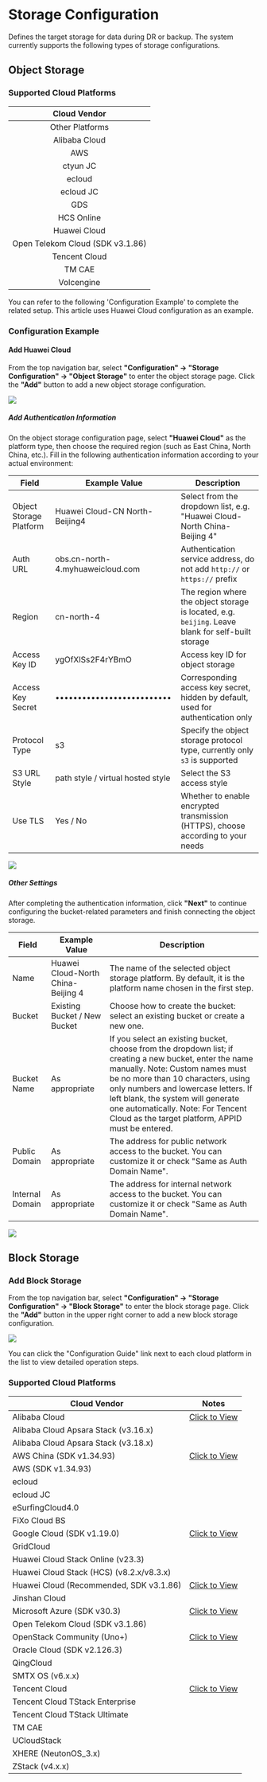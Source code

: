 # **Storage Configuration**
Defines the target storage for data during DR or backup. The system currently supports the following types of storage configurations.

## **Object Storage**

### **Supported Cloud Platforms**

| Cloud Vendor         |
|:----------------------:|
| Other Platforms        |
| Alibaba Cloud        |
| AWS                  |
| ctyun JC             |
| ecloud               |
| ecloud JC            |
| GDS                  |
| HCS Online           |
| Huawei Cloud         |
| Open Telekom Cloud (SDK v3.1.86) |
| Tencent Cloud        |
| TM CAE               |
| Volcengine           |

You can refer to the following 'Configuration Example' to complete the related setup. This article uses Huawei Cloud configuration as an example.

### **Configuration Example**

#### **Add Huawei Cloud**

From the top navigation bar, select **"Configuration" → "Storage Configuration" → "Object Storage"** to enter the object storage page. Click the **"Add"** button to add a new object storage configuration.

![](./images/storageconfiguration-objectstorage-1.png)

##### **Add Authentication Information**

On the object storage configuration page, select **"Huawei Cloud"** as the platform type, then choose the required region (such as East China, North China, etc.). Fill in the following authentication information according to your actual environment:

| Field               | Example Value                        | Description                                    |
| ------------------- | ------------------------------------ | ---------------------------------------------- |
| Object Storage Platform | Huawei Cloud-CN North-Beijing4    | Select from the dropdown list, e.g. "Huawei Cloud-North China-Beijing 4" |
| Auth URL            | obs.cn-north-4.myhuaweicloud.com     | Authentication service address, do not add `http://` or `https://` prefix |
| Region              | cn-north-4                           | The region where the object storage is located, e.g. `beijing`. Leave blank for self-built storage |
| Access Key ID       | ygOfXlSs2F4rYBmO                     | Access key ID for object storage               |
| Access Key Secret   | ••••••••••••••••••••••••••           | Corresponding access key secret, hidden by default, used for authentication only |
| Protocol Type       | s3                                   | Specify the object storage protocol type, currently only `s3` is supported |
| S3 URL Style        | path style / virtual hosted style    | Select the S3 access style                     |
| Use TLS             | Yes / No                             | Whether to enable encrypted transmission (HTTPS), choose according to your needs |

![](./images/storageconfiguration-objectstorage-2.png)

##### **Other Settings**

After completing the authentication information, click **"Next"** to continue configuring the bucket-related parameters and finish connecting the object storage.

| **Field**      | **Example Value**         | **Description**                                                                                                   |
| -------------- | ------------------------ | ----------------------------------------------------------------------------------------------------------------- |
| Name           | Huawei Cloud-North China-Beijing 4 | The name of the selected object storage platform. By default, it is the platform name chosen in the first step.   |
| Bucket         | Existing Bucket / New Bucket | Choose how to create the bucket: select an existing bucket or create a new one.                                   |
| Bucket Name    | As appropriate            | If you select an existing bucket, choose from the dropdown list; if creating a new bucket, enter the name manually. Note: Custom names must be no more than 10 characters, using only numbers and lowercase letters. If left blank, the system will generate one automatically. Note: For Tencent Cloud as the target platform, APPID must be entered. |
| Public Domain  | As appropriate            | The address for public network access to the bucket. You can customize it or check "Same as Auth Domain Name".    |
| Internal Domain| As appropriate            | The address for internal network access to the bucket. You can customize it or check "Same as Auth Domain Name".  |

![](./images/storageconfiguration-objectstorage-3.png)

## **Block Storage**

### **Add Block Storage**

From the top navigation bar, select **"Configuration" → "Storage Configuration" → "Block Storage"** to enter the block storage page. Click the **"Add"** button in the upper right corner to add a new block storage configuration.

![](./images/storageconfiguration-blockstoragemode-1.png)

You can click the "Configuration Guide" link next to each cloud platform in the list to view detailed operation steps.

### **Supported Cloud Platforms**

| Cloud Vendor                                 | Notes   |
|----------------------------------------------|---------|
| Alibaba Cloud                               |[Click to View](../dr-site-configuration-block/alibaba.md)         |
| Alibaba Cloud Apsara Stack (v3.16.x)        |         |
| Alibaba Cloud Apsara Stack (v3.18.x)        |         |
| AWS China (SDK v1.34.93)                    |[Click to View](../dr-site-configuration-block/aws.md)         |
| AWS (SDK v1.34.93)                          |         |
| ecloud                                      |         |
| ecloud JC                                   |         |
| eSurfingCloud4.0                            |         |
| FiXo Cloud BS                               |         |
| Google Cloud (SDK v1.19.0)                  |[Click to View](../dr-site-configuration-block/google.md)         |
| GridCloud                                   |         |
| Huawei Cloud Stack Online (v23.3)           |         |
| Huawei Cloud Stack (HCS) (v8.2.x/v8.3.x)    |         |
| Huawei Cloud (Recommended, SDK v3.1.86)     |[Click to View](../dr-site-configuration-block/huawei.md)         |
| Jinshan Cloud                               |         |
| Microsoft Azure (SDK v30.3)                 |[Click to View](../dr-site-configuration-block/azure.md)         |
| Open Telekom Cloud (SDK v3.1.86)            |         |
| OpenStack Community (Uno+)                  |[Click to View](../dr-site-configuration-block/openstack.md)         |
| Oracle Cloud (SDK v2.126.3)                 |         |
| QingCloud                                   |         |
| SMTX OS (v6.x.x)                            |         |
| Tencent Cloud                               |[Click to View](../dr-site-configuration-block/tengxun.md)         |
| Tencent Cloud TStack Enterprise             |         |
| Tencent Cloud TStack Ultimate               |         |
| TM CAE                                      |         |
| UCloudStack                                 |         |
| XHERE (NeutonOS_3.x)                        |         |
| ZStack (v4.x.x)                             |         |
